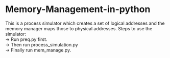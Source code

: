 # Memory-Management-in-python
This is a process simulator which creates a set of logical addresses and the memory manager maps those to physical addresses.
Steps to use the simulator:<br/>
-> Run preq.py first.<br/>
-> Then run process_simulation.py<br/> 
-> Finally run mem_manage.py. <br/>

